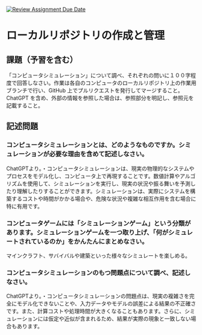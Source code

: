 [![Review Assignment Due Date](https://classroom.github.com/assets/deadline-readme-button-24ddc0f5d75046c5622901739e7c5dd533143b0c8e959d652212380cedb1ea36.svg)](https://classroom.github.com/a/wXVH1iCY)
# ローカルリポジトリの作成と管理

## 課題（予習を含む）

「コンピュータシミュレーション」について調べ、それぞれの問いに１００字程度で回答しなさい。作業は各自のコンピュータのローカルリポジトリ上の作業用ブランチで行い、GitHub 上でプルリクエストを発行してマージすること。ChatGPT を含め、外部の情報を参照した場合は、参照部分を明記し、参照元を記載すること。

## 記述問題

### コンピュータシミュレーションとは、どのようなものですか。シミュレーションが必要な理由を含めて記述しなさい。
ChatGPTより。・コンピュータシミュレーションは、現実の物理的なシステムやプロセスをモデル化し、コンピュータ上で再現することです。数値計算やアルゴリズムを使用して、シミュレーションを実行し、現実の状況や振る舞いを予測したり理解したりすることができます。シミュレーションは、実際にシステムを構築するコストや時間がかかる場合や、危険な状況や複雑な相互作用を含む場合に特に有用です。
### コンピュータゲームには「シミュレーションゲーム」という分類があります。シミュレーションゲームを一つ取り上げ、「何がシミュレートされているのか」をかんたんにまとめなさい。
マインクラフト、サバイバルや建築といった様々なシミュレートを楽しめる。
### コンピュータシミュレーションのもつ問題点について調べ、記述しなさい。
ChatGPTより。・コンピュータシミュレーションの問題点は、現実の複雑さを完全にモデル化できないことや、入力データやモデルの誤差による結果の不正確さです。また、計算コストや処理時間が大きくなることもあります。さらに、シミュレーションには仮定や近似が含まれるため、結果が実際の現象と一致しない場合もあります。
